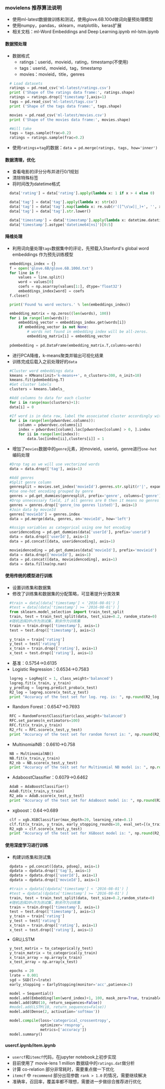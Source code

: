 ### movielens 推荐算法说明
- 使用ml-latest数据做训练和测试，使用glove.6B.100d做词向量预处理模型
- 使用numpy，pandas，sklearn，matplotlib，keras扩展
- 相关文档：ml-Word Embeddings and Deep Learning.ipynb
  ml-lstm.ipynb
#### 数据预处理
- 数据格式
  - ratings：userid，movieid，rating，timestamp(不使用)
  - tags：userid，movieid，tag，timestamp
  - movies：movieid，title，genres
```py
  # Load datasets
  ratings = pd.read_csv('ml-latest/ratings.csv')
  print ('Shape of the ratings data frame:', ratings.shape)
  ratings = ratings.drop(['timestamp'],axis=1)
  tags = pd.read_csv('ml-latest/tags.csv')
  print ('Shape of the tags data frame:', tags.shape)

  movies = pd.read_csv('ml-latest/movies.csv')
  print ('Shape of the movies data frame:', movies.shape)

  #Will take
  tags = tags.sample(frac=0.2)
  ratings = ratings.sample(frac=0.2)
```
- 使用`ratings`+`tag`的数据：`data = pd.merge(ratings, tags, how='inner')`

#### 数据清理，优化
- 查看电影的评分分布并进行0/1规划
- 清除特殊标签
- 将时间改为datetime格式
```py
  data['rating'] = data['rating'].apply(lambda x: 1 if x > 4 else 0)

  data['tag'] = data['tag'].apply(lambda x: str(x))
  data['tag'] = data['tag'].map(lambda x: re.sub(r'([^\s\w]|_)+', '', x))
  data['tag'] = data['tag'].str.lower()

  data['timestamp'] = data['timestamp'].apply(lambda x: datetime.datetime.fromtimestamp(x).strftime('%Y-%m-%d %H:%M:%S'))
  data['timestamp'].astype('datetime64[ns]')[0:5]
```
#### 降维处理
- 利用词向量处理`tags`数据集中的评论，先预载入Stanford's global word embeddings 作为预先训练模型
```py
  embeddings_index = {}
  f = open('glove.6B/glove.6B.100d.txt')
  for line in f:
      values = line.split()
      word = values[0]
      coefs = np.asarray(values[1:], dtype='float32')
      embeddings_index[word] = coefs
  f.close()

  print('Found %s word vectors.' % len(embeddings_index))

  embedding_matrix = np.zeros((len(words), 100))
  for i in range(len(words)):
      embedding_vector = embeddings_index.get(words[i])
      if embedding_vector is not None:
          # words not found in embedding index will be all-zeros.
          embedding_matrix[i] = embedding_vector
          
  pdembedding = pd.DataFrame(embedding_matrix.T,columns=words)
```
- 进行PCA降维，k-means聚类并输出可视化结果
- 训练完成后载入之前处理好的`data`
```py
  #Cluster word embeddings data 
  kmeans = KMeans(init='k-means++', n_clusters=300, n_init=10)
  kmeans.fit(pdembedding.T)
  #Get cluster labels
  clusters = kmeans.labels_

  #Add columns to data for each cluster
  for i in range(max(clusters)+1):
  data[i] = 0

  #If word is in data row, label the associated cluster accordingly with 1
  for i in range(len(pdwordvec.columns)):
      column = pdwordvec.columns[i]
      index = pdwordvec[column].loc[pdwordvec[column] > 0, ].index
      for ii in range(len(index)):
          data.loc[index[ii],clusters[i]] = 1
```
- 增加了`movies`数据中的`genre`元素，对movieid，userid，genre进行`one-hot`编码处理
```py
  #Drop tag as we will use vectorized words
  data = data.drop(['tag'], axis=1)

  #Add genres
  #Split genre column
  genresplit = movies.set_index('movieId').genres.str.split(r'|', expand=True).stack().reset_index(level=1, drop=True).to_frame('genre')
  #Use one-hot encoding grouped by genre 
  genres = pd.get_dummies(genresplit, prefix='genre', columns=['genre']).groupby(level=0).sum()
  #Drop unnecessary field, if all genres are 0 then it means no genres are listed. 
  genres = genres.drop(['genre_(no genres listed)'], axis=1)
  #Join data by movieId
  genres['movieId'] = genres.index
  data = pd.merge(data, genres, on='movieId', how='left')

  #Assign variables as categorical using one hot encoding
  useridencoding = pd.get_dummies(data['userId'], prefix='userid')
  data = data.drop(['userId'], axis=1)
  data = pd.concat([data, useridencoding], axis=1)

  movieidencoding = pd.get_dummies(data['movieId'], prefix='movieid')
  data = data.drop(['movieId'], axis=1)
  data = pd.concat([data, movieidencoding], axis=1)
  data = data.fillna(np.nan)
```

#### 使用传统的模型进行训练
- 设置训练集和数据集
- 修改了训练集和数据集的分配策略，可显著提升分类效果
```py
  #train = data[(data['timestamp'] < '2016-08-01') ]
  #test = data[(data['timestamp'] >= '2016-08-01') ]
  from sklearn.model_selection import train_test_split
  train, test = train_test_split(data, test_size=0.2, random_state=0)
  #随机选择20%作为测试集，剩余作为训练集
  train = train.drop(['timestamp'], axis=1)
  test = test.drop(['timestamp'], axis=1)
  
  y_train = train['rating']
  y_test = test['rating']
  x_train = train.drop(['rating'], axis=1)
  x_test = test.drop(['rating'], axis=1)
```
- 基准：0.5754->0.6135
- Logistic Regression：0.6534->0.7583
```py
  logreg = LogReg(C = 1, class_weight='balanced')
  logreg.fit(x_train, y_train)
  y_predlog = logreg.predict_proba(x_test)
  R2_log = logreg.score(x_test,y_test) 
  print "Accuracy of the test set for log. reg. is: ", np.round(R2_log,4)
```
- Random Forest：0.6547->0.7693
```py
  RFC = RandomForestClassifier(class_weight='balanced')
  RFC.set_params(n_estimators=100)
  RFC.fit(x_train,y_train)
  R2_rfc = RFC.score(x_test,y_test) 
  print "Accuracy of the test set for random forest is: ", np.round(R2_rfc,4)
```
- MultinomialNB：0.6610->0.758
```py
  NB = MultinomialNB()
  NB.fit(x_train,y_train)
  R2_nb = NB.score(x_test,y_test) 
  print "Accuracy of the test set for Multinomial NB model is: ", np.round(R2_nb,4)
```
- AdaboostClassifier：0.6079->0.6462
```py
  AdaB = AdaBoostClassifier()
  AdaB.fit(x_train,y_train)
  R2_ada = AdaB.score(x_test,y_test) 
  print "Accuracy of the test set for AdaBoost model is: ", np.round(R2_ada,4)
```
- xgboost：0.64->0.689
```py
  clf = xgb.XGBClassifier(max_depth=20, learning_rate=0.1) 
  clf.fit(x_train, y_train, early_stopping_rounds=10, eval_set=[(x_train, y_train), (x_test, y_test)])  
  R2_xgb = clf.score(x_test,y_test) 
  print "Accuracy of the test set for XGBoost model is: ", np.round(R2_xgb,2)
```

#### 使用深度学习进行训练
- 构建训练集和测试集
```py
  dpdata = pd.concat([data, pdseq], axis=1)
  dpdata = dpdata.drop(['tag'], axis=1)
  dpdata = dpdata.drop(['userId'], axis=1)
  dpdata = dpdata.drop(['movieId'], axis=1)

  #train = dpdata[(dpdata['timestamp'] < '2016-08-01') ]
  #test = dpdata[(dpdata['timestamp'] >= '2016-08-01') ]
  train, test = train_test_split(data, test_size=0.2,random_state=0)
  #随机选择20%作为测试集，剩余作为训练集
  train = train.drop(['timestamp'], axis=1)
  test = test.drop(['timestamp'], axis=1)
  y_train = train['rating']
  y_test = test['rating']
  x_train = train.drop(['rating'], axis=1)
  x_test = test.drop(['rating'], axis=1)
```
- GRU,LSTM
```py
  y_test_matrix = to_categorical(y_test)
  y_train_matrix = to_categorical(y_train)
  x_train_array = np.array(x_train)
  x_test_array = np.array(x_test)

  epochs = 20
  lrate = 0.001
  sgd = SGD(lr=lrate)
  early_stopping = EarlyStopping(monitor='acc',patience=2)

  model = Sequential()
  model.add(Embedding(len(word_index)+1, 100, mask_zero=True, trainable=False))
  model.add(GRU(10, return_sequences=False))
  #model.add(LSTM(10, return_sequences=False))
  model.add(Dense(2, activation='softmax'))

  model.compile(loss='categorical_crossentropy',
                optimizer='rmsprop',
                metrics=['accuracy'])
  model.summary()
```

#### usercf.ipynb/item.ipynb
- `usercf`和`itemcf`代码，在jupyter notebook上初步实现
- 目前使用了 movie-lens 1 million 数据级中的`ratings.dat`做分析
- 计算 co-relation 部分非常耗时，需要重点做一下优化
- `itemcf` 中 `recommend` 部分出现参数 `rank > 1.0` 的情况，需要继续解决
- 准确率，召回率，覆盖率都不理想，需要进一步做综合推荐进行优化